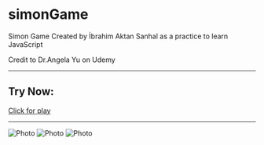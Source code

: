 # simonGame
Simon Game Created by İbrahim Aktan Sanhal as a practice to learn JavaScript

Credit to Dr.Angela Yu on Udemy

***
## Try Now:
[Click for play](https://aktansn.github.io/simonGame/)
***

![Photo](https://user-images.githubusercontent.com/300x300/https://user-images.githubusercontent.com/58556840/155860728-d6233bbb-2bc3-447c-923f-495fc57ad70d.png)
![Photo](https://user-images.githubusercontent.com/58556840/155860730-e723288b-fb10-434a-8cbb-7970bf2afb66.png)
![Photo](https://user-images.githubusercontent.com/58556840/155860734-53c24ae4-7b31-40dc-9c97-0e429f10ec2c.png)

